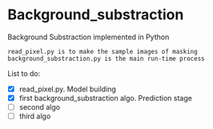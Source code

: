 # Background_substraction
Background Substraction implemented in Python

```
read_pixel.py is to make the sample images of masking
background_substraction.py is the main run-time process
```

List to do:
- [x] read_pixel.py. Model building
- [x] first background_substraction algo. Prediction stage
- [ ] second algo
- [ ] third algo
